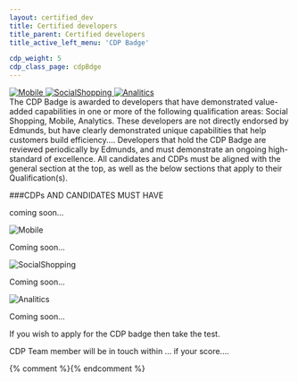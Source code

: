 ```yaml
---
layout: certified_dev
title: Certified developers
title_parent: Certified developers
title_active_left_menu: 'CDP Badge'

cdp_weight: 5
cdp_class_page: cdpBdge
---
```

  
<div class="wrapperAnchors">
	<a href="#mobile" title="">
		<img src="{{ PATH }}/assets/themes/twitter/img/certified_developer/icon_mobile.png" alt="Mobile" />
	</a>
	<a href="#socialShopping" title="">
		<img src="{{ PATH }}/assets/themes/twitter/img/certified_developer/icon_socialShopping.png" alt="SocialShopping" />
	</a>
	<a href="#analitics" title="">
		<img src="{{ PATH }}/assets/themes/twitter/img/certified_developer/icon_analitics.png" alt="Analitics" />
	</a>
</div>
The CDP Badge is awarded to developers that have demonstrated value-added capabilities in one or more of the following qualification areas: Social Shopping, Mobile, Analytics. These developers are not directly endorsed by Edmunds, but have clearly demonstrated unique capabilities that help customers build efficiency.... Developers that hold the CDP Badge are reviewed periodically by Edmunds, and must demonstrate an ongoing high-standard of excellence. All candidates and CDPs must be aligned with the general section at the top, as well as the below sections that apply to their Qualification(s).

###CDPs AND CANDIDATES MUST HAVE

coming soon...

<div class="discriptionBadge">
<a name="mobile" title="">
</a>
<img src="{{ PATH }}/assets/themes/twitter/img/certified_developer/icon_mobile.png" alt="Mobile" />

<p>Coming soon...</p>
</div>

<div class="discriptionBadge">
<a name="socialShopping" title="">
</a>
<img src="{{ PATH }}/assets/themes/twitter/img/certified_developer/icon_socialShopping.png" alt="SocialShopping" />

<p>Coming soon...</p>
</div>

<div class="discriptionBadge last">
<a name="analitics" title="">
</a>
<img src="{{ PATH }}/assets/themes/twitter/img/certified_developer/icon_analitics.png" alt="Analitics" />


<p>Coming soon...</p>
</div>

<div class="additionalInf">
	<p>If you wish to apply for the CDP badge then take the test. </p>
	<p>CDP Team member will be in touch within ... if your score....</p>
</div>




{% comment %}<!-- Smooth scroll to -->{% endcomment %}
<script type="text/javascript" src="{{ PATH }}/assets/themes/twitter/js/scrollTo.js">
</script>
<script type="text/javascript">
	$(function(){
	
		$(".wrapperAnchors a").on('click', function (element) { 
			var thisLink = $(this);
			scrollTo(thisLink);
		});
	
	});
</script>